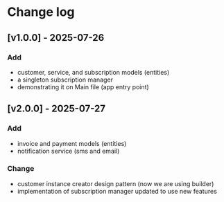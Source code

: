 # Change log

## [v1.0.0] - 2025-07-26

### Add
- customer, service, and subscription models (entities)
- a singleton subscription manager
- demonstrating it on Main file (app entry point)

## [v2.0.0] - 2025-07-27

### Add
- invoice and payment models (entities)
- notification service (sms and email)

### Change
- customer instance creator design pattern (now we are using builder)
- implementation of subscription manager updated to use new features

